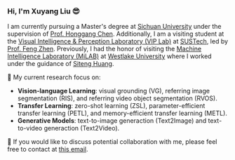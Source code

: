 ### Hi, I'm Xuyang Liu :sunglasses:

I am currently pursuing a Master's degree at [Sichuan University](https://www.scu.edu.cn/) under the supervision of [Prof. Honggang Chen](https://sites.google.com/view/honggangchen/). Additionally, I am a visiting student at the [Visual Intelligence & Perception Laboratory (VIP Lab)](https://zhengfenglab.com/) at [SUSTech](https://www.sustech.edu.cn/en/), led by [Prof. Feng Zhen](https://faculty.sustech.edu.cn/?tagid=fengzheng&go=1&iscss=1&snapid=1&lang=en). Previously, I had the honor of visiting the [Machine Intelligence Laboratory (MiLAB)](https://milab.westlake.edu.cn/) at [Westlake University](https://www.westlake.edu.cn/) where I worked under the guidance of [Siteng Huang](https://kyonhuang.top/).

:pushpin: My current research focus on:
* **Vision-language Learning**: visual grounding (VG), referring image segmentation (RIS), and referring video object segmentation (RVOS).
* **Transfer Learning**: zero-shot learning (ZSL), parameter-efficient transfer learning (PETL), and memory-efficient transfer learning (METL).
* **Generative Models**: text-to-image generaction (Text2Image) and text-to-video generaction (Text2Video).

:raised_hands: If you would like to discuss potential collaboration with me, please feel free to contact at [this email](liuxuyang@stu.scu.edu.cn).
